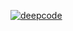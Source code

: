[![deepcode](https://www.deepcode.ai/api/gh/badge?key=eyJhbGciOiJIUzI1NiIsInR5cCI6IkpXVCJ9.eyJwbGF0Zm9ybTEiOiJnaCIsIm93bmVyMSI6InNhdHVsdXJpYmFsYWppLTE5ODQiLCJyZXBvMSI6ImFudF9wcm9qIiwiaW5jbHVkZUxpbnQiOmZhbHNlLCJhdXRob3JJZCI6MjMzOTYsImlhdCI6MTYwMTg3NjE2Mn0.3So0vfyzSwBLcEKh1CB1TqC_vnVxeVcqHYLC7_8rNGg)](https://www.deepcode.ai/app/gh/satuluribalaji-1984/ant_proj/_/dashboard?utm_content=gh%2Fsatuluribalaji-1984%2Fant_proj)
